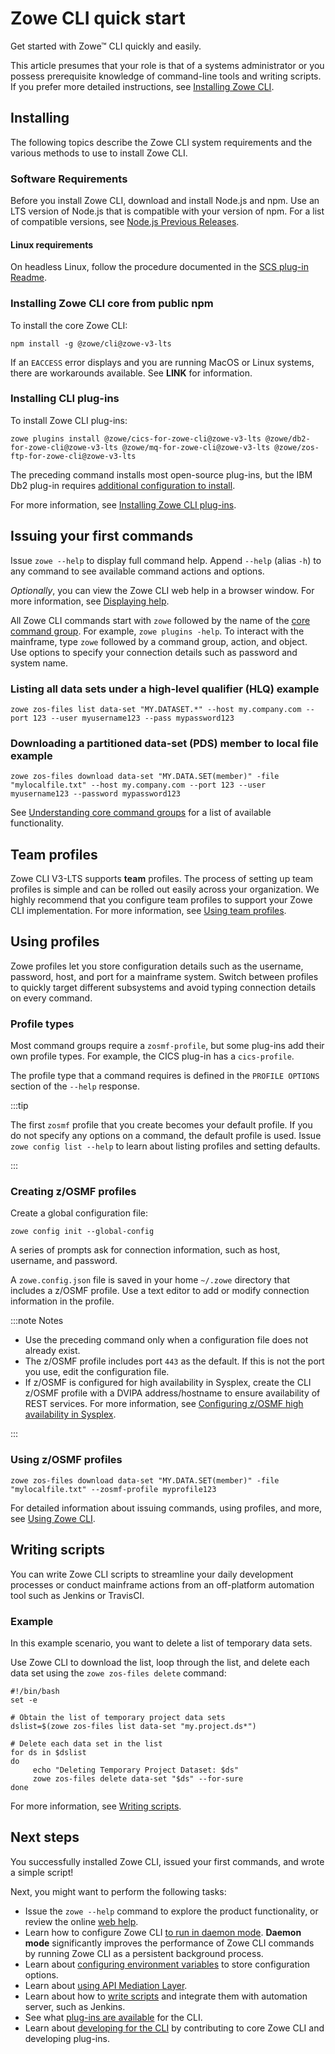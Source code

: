 # Zowe CLI quick start

Get started with Zowe&trade; CLI quickly and easily.

This article presumes that your role is that of a systems administrator or you possess prerequisite knowledge of command-line tools and writing scripts. If you prefer more detailed instructions, see [Installing Zowe CLI](../user-guide/cli-installcli.md).

## Installing

The following topics describe the Zowe CLI system requirements and the various methods to use to install Zowe CLI.

### Software Requirements

Before you install Zowe CLI, download and install Node.js and npm. Use an LTS version of Node.js that is compatible with your version of npm. For a list of compatible versions, see [Node.js Previous Releases](https://nodejs.org/en/download/releases/).

#### Linux requirements

On headless Linux, follow the procedure documented in the [SCS plug-in Readme](https://github.com/zowe/zowe-cli-scs-plugin/blob/master/README.md#software-requirements).

### Installing Zowe CLI core from public npm

To install the core Zowe CLI:

```
npm install -g @zowe/cli@zowe-v3-lts
```

If an `EACCESS` error displays and you are running MacOS or Linux systems, there are workarounds available. See **LINK** for information.

### Installing CLI plug-ins

To install Zowe CLI plug-ins:

```
zowe plugins install @zowe/cics-for-zowe-cli@zowe-v3-lts @zowe/db2-for-zowe-cli@zowe-v3-lts @zowe/mq-for-zowe-cli@zowe-v3-lts @zowe/zos-ftp-for-zowe-cli@zowe-v3-lts
```

The preceding command installs most open-source plug-ins, but the IBM Db2 plug-in requires [additional configuration to install](../user-guide/cli-db2plugin.md#installing).

For more information, see [Installing Zowe CLI plug-ins](../user-guide/cli-installplugins.md).

## Issuing your first commands

Issue `zowe --help` to display full command help. Append `--help` (alias `-h`) to any command to see available command actions and options.

*Optionally*, you can view the Zowe CLI web help in a browser window. For more information, see [Displaying help](../user-guide/cli-using-displaying-help.md). 

All Zowe CLI commands start with `zowe` followed by the name of the [core command group](../user-guide/cli-using-understanding-core-command-groups.md). For example, `zowe plugins -help`. To interact with the mainframe, type `zowe` followed by a command group, action, and object. Use options to specify your connection details such as password and system name.

### Listing all data sets under a high-level qualifier (HLQ) example

```
zowe zos-files list data-set "MY.DATASET.*" --host my.company.com --port 123 --user myusername123 --pass mypassword123
```

### Downloading a partitioned data-set (PDS) member to local file example

```
zowe zos-files download data-set "MY.DATA.SET(member)" -file "mylocalfile.txt" --host my.company.com --port 123 --user myusername123 --password mypassword123
```

See [Understanding core command groups](../user-guide/cli-using-understanding-core-command-groups.md) for a list of available functionality.

## Team profiles

Zowe CLI V3-LTS supports **team** profiles. The process of setting up team profiles is simple and can be rolled out easily across your organization. We highly recommend that you configure team profiles to support your Zowe CLI implementation. For more information, see [Using team profiles](../user-guide/cli-using-using-team-profiles.md).

## Using profiles

Zowe profiles let you store configuration details such as the username, password, host, and port for a mainframe system. Switch between profiles to quickly target different subsystems and avoid typing connection details on every command.

### Profile types

Most command groups require a `zosmf-profile`, but some plug-ins add their own profile types. For example, the CICS plug-in has a `cics-profile`.

The profile type that a command requires is defined in the `PROFILE OPTIONS` section of the `--help` response.

:::tip

The first `zosmf` profile that you create becomes your default profile. If you do not specify any options on a command, the default profile is used. Issue `zowe config list --help` to learn about listing profiles and setting defaults.

:::

### Creating z/OSMF profiles

Create a global configuration file:

```
zowe config init --global-config
```

A series of prompts ask for connection information, such as host, username, and password.

A `zowe.config.json` file is saved in your home `~/.zowe` directory that includes a z/OSMF profile. Use a text editor to add or modify connection information in the profile.

:::note Notes 

- Use the preceding command only when a configuration file does not already exist.
- The z/OSMF profile includes port `443` as the default. If this is not the port you use, edit the configuration file.
- If z/OSMF is configured for high availability in Sysplex, create the CLI z/OSMF profile with a DVIPA address/hostname to ensure availability of REST services. For more information, see [Configuring z/OSMF high availability in Sysplex](../user-guide/systemrequirements-zosmf-ha.md).

:::

### Using z/OSMF profiles

```
zowe zos-files download data-set "MY.DATA.SET(member)" -file "mylocalfile.txt" --zosmf-profile myprofile123
```

For detailed information about issuing commands, using profiles, and more, see [Using Zowe CLI](../user-guide/cli-using-usingcli.md).

## Writing scripts

You can write Zowe CLI scripts to streamline your daily development processes or conduct mainframe actions from an off-platform automation tool such as Jenkins or TravisCI.

### Example

In this example scenario, you want to delete a list of temporary data sets.

Use Zowe CLI to download the list, loop through the list, and delete each data set using the `zowe zos-files delete` command:

```
#!/bin/bash
set -e

# Obtain the list of temporary project data sets
dslist=$(zowe zos-files list data-set "my.project.ds*")

# Delete each data set in the list
for ds in $dslist
do
     echo "Deleting Temporary Project Dataset: $ds"
     zowe zos-files delete data-set "$ds" --for-sure
done
```

For more information, see [Writing scripts](../user-guide/cli-using-writing-scripts.md).

## Next steps

You successfully installed Zowe CLI, issued your first commands, and wrote a simple script! 

Next, you might want to perform the following tasks:

- Issue the `zowe --help` command to explore the product functionality, or review the online [web help](../user-guide/cli-using-displaying-help.md).
- Learn how to configure Zowe CLI [to run in daemon mode](../user-guide/cli-using-using-daemon-mode.md). **Daemon mode** significantly improves the performance of Zowe CLI commands by running Zowe CLI as a persistent background process.
- Learn about [configuring environment variables](../user-guide/cli-configuringcli-ev.md) to store configuration options.
- Learn about [using API Mediation Layer](../user-guide/cli-using-integrating-apiml.md).
- Learn about how to [write scripts](../user-guide/cli-using-writing-scripts.md) and integrate them with automation server, such as Jenkins.
- See what [plug-ins are available](../user-guide/cli-extending.md) for the CLI.
- Learn about [developing for the CLI](../extend/extend-cli/cli-devTutorials.md) by contributing to core Zowe CLI and developing plug-ins.

